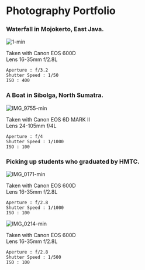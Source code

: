 # Photography Portfolio

### Waterfall in Mojokerto, East Java.

![1-min](https://user-images.githubusercontent.com/112471006/200637625-56c0d6ce-e67f-43a5-a52c-168ff56564f7.png)

Taken with Canon EOS 600D <br>
Lens 16-35mm f/2.8L 
```
Aperture : f/3.2
Shutter Speed : 1/50
ISO : 400
```

### A Boat in Sibolga, North Sumatra.

![IMG_9755-min](https://user-images.githubusercontent.com/112471006/200637678-26fe7a80-2634-4633-988d-43388dd55df3.png)

Taken with Canon EOS 6D MARK II <br>
Lens 24-105mm f/4L
```
Aperture : f/4
Shutter Speed : 1/1000
ISO : 100
```

### Picking up students who graduated by HMTC.

![IMG_0171-min](https://user-images.githubusercontent.com/112471006/200759533-356d495e-bfbd-4ba4-be24-7e9a8cd5c367.jpg)

Taken with Canon EOS 600D <br>
Lens 16-35mm f/2.8L 
```
Aperture : f/2.8
Shutter Speed : 1/1000
ISO : 100
```


![IMG_0214-min](https://user-images.githubusercontent.com/112471006/200759834-bcedfc96-dd64-4b97-8d2b-cfc8967aaee3.jpg)

Taken with Canon EOS 600D <br>
Lens 16-35mm f/2.8L 
```
Aperture : f/2.8
Shutter Speed : 1/500
ISO : 100
```



